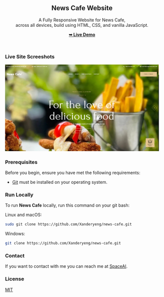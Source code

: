 <div align="center">
  
  <!-- ![GitHub repo size](https://img.shields.io/github/repo-size/codewithsadee/grilli)
  ![GitHub stars](https://img.shields.io/github/stars/codewithsadee/grilli?style=social)
  ![GitHub forks](https://img.shields.io/github/forks/codewithsadee/grilli?style=social)
[![Twitter Follow](https://img.shields.io/twitter/follow/codewithsadee_?style=social)](https://twitter.com/intent/follow?screen_name=codewithsadee_) -->
  <!-- [![YouTube Video Views](https://img.shields.io/youtube/views/CjVGp5kGHxA?style=social)](https://youtu.be/CjVGp5kGHxA) -->

  <br />
  <br />

  <h2 align="center">News Cafe Website</h2>

  A Fully Responsive Website for News Cafe, <br />across all devices, build using HTML, CSS, and vanilla JavaScript.

  <a href="https://cafe-the-news.vercel.app/"><strong>➥ Live Demo</strong></a>

</div>

<br />

### Live Site Screeshots

![News Cafe](./readme-images/screenshot.PNG "Live Demo Site")

### Prerequisites

Before you begin, ensure you have met the following requirements:

* [Git](https://git-scm.com/downloads "Download Git") must be installed on your operating system.

### Run Locally

To run **News Cafe** locally, run this command on your git bash:

Linux and macOS:

```bash
sudo git clone https://github.com/Xanderyeng/news-cafe.git
```

Windows:

```bash
git clone https://github.com/Xanderyeng/news-cafe.git
```

### Contact

If you want to contact with me you can reach me at [SpaceAI](https://chepkiyeng.netlfiy.app).

### License

[MIT](https://choosealicense.com/licenses/mit/)
